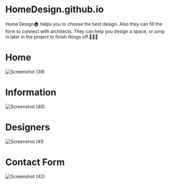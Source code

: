 # HomeDesign.github.io

Home Design🏠 helps you to choose the best design. Also they can fill the form to connect with architects. They can help you design a space, or jump in later in the project to finish things off.🚀🚀🚀

# Home
![Screenshot (39)](https://user-images.githubusercontent.com/66728015/134507437-3e7ca1aa-01fa-4809-bad7-f12539c1ac00.png)

# Information
![Screenshot (40)](https://user-images.githubusercontent.com/66728015/134507583-f58c9621-85ed-45c7-8f9b-052e4dcc3302.png)

# Designers
![Screenshot (41)](https://user-images.githubusercontent.com/66728015/134507606-332c9104-c749-46b1-bb7e-b52332cff922.png)

# Contact Form
![Screenshot (42)](https://user-images.githubusercontent.com/66728015/134507614-40c50ea7-8787-4e44-8045-8b1f28c21eef.png)
